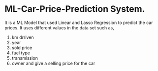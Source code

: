# ML-Car-Price-Prediction System.
It is a  ML Model that used Linear and Lasso Regression to predict the car prices.
It uses different values in the data set such as,
1. km drriven
2. year
3. sold price
4. fuel type
5. transmission
6. owner
 and give a selling price for the car

